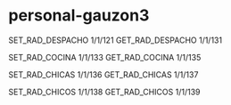 # personal-gauzon3


SET_RAD_DESPACHO 1/1/121
GET_RAD_DESPACHO 1/1/131

SET_RAD_COCINA 1/1/133
GET_RAD_COCINA 1/1/135

SET_RAD_CHICAS 1/1/136
GET_RAD_CHICAS 1/1/137

SET_RAD_CHICOS 1/1/138
GET_RAD_CHICOS 1/1/139
